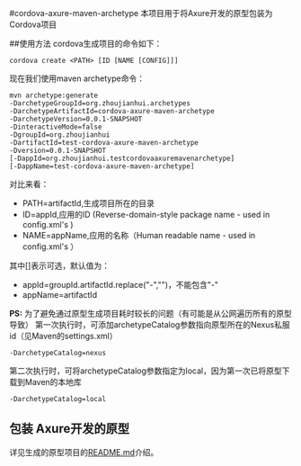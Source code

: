 #cordova-axure-maven-archetype
本项目用于将Axure开发的原型包装为Cordova项目

##使用方法
cordova生成项目的命令如下：
```
cordova create <PATH> [ID [NAME [CONFIG]]]
```

现在我们使用maven archetype命令：
```
mvn archetype:generate 
-DarchetypeGroupId=org.zhoujianhui.archetypes
-DarchetypeArtifactId=cordova-axure-maven-archetype
-DarchetypeVersion=0.0.1-SNAPSHOT
-DinteractiveMode=false 
-DgroupId=org.zhoujianhui
-DartifactId=test-cordova-axure-maven-archetype
-Dversion=0.0.1-SNAPSHOT 
[-DappId=org.zhoujianhui.testcordovaaxuremavenarchetype] 
[-DappName=test-cordova-axure-maven-archetype]
```

对比来看：

- PATH=artifactId,生成项目所在的目录
- ID=appId,应用的ID (Reverse-domain-style package name - used in config.xml's <widget id>)
- NAME=appName,应用的名称（Human readable name - used in config.xml's <widget name>）

其中[]表示可选，默认值为：

- appId=groupId.artifactId.replace("-","")，不能包含"-"
- appName=artifactId

**PS:**
为了避免通过原型生成项目耗时较长的问题（有可能是从公网遍历所有的原型导致）
第一次执行时，可添加archetypeCatalog参数指向原型所在的Nexus私服id（见Maven的settings.xml）
```
-DarchetypeCatalog=nexus
```

第二次执行时，可将archetypeCatalog参数指定为local，因为第一次已将原型下载到Maven的本地库
```
-DarchetypeCatalog=local
```


## 包装 Axure开发的原型
详见生成的原型项目的[README.md](https://github.com/zhoujianhui/cordova-axure-maven-archetype/test-cordova-axure-maven-archetype)介绍。
